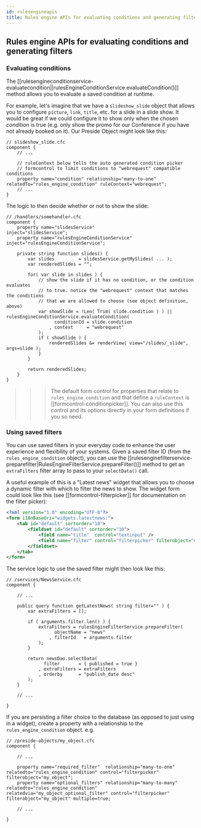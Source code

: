 ```yaml
---
id: rulesengineapis
title: Rules engine APIs for evaluating conditions and generating filters
---
```


## Rules engine APIs for evaluating conditions and generating filters

### Evaluating conditions

The [[rulesengineconditionservice-evaluatecondition||rulesEngineConditionService.evaluateCondition()]] method allows you to evaluate a saved condition at runtime.

For example, let's imagine that we have a `slideshow_slide` object that allows you to configure `picture`, `link`, `title`, etc. for a slide in a slide show. It would be great if we could configure it to show only when the chosen _condition_ is true (e.g. only show the promo for our Conference if you have not already booked on it). Our Preside Object might look like this:

```luceescript
// slideshow_slide.cfc
component {
    // ...

    // ruleContext below tells the auto generated condition picker
    // formcontrol to limit conditions to "webrequest" compatible conditions
    property name="condition" relationship="many-to-one" relatedTo="rules_engine_condition" ruleContext="webrequest";
    // ...
}
```

The logic to then decide whether or not to show the slide:

```luceescript
// /handlers/somehandler.cfc
component {
    property name="slidesService"               inject="slidesService";
    property name="rulesEngineConditionService" inject="rulesEngineConditionService"; 

    private string function slides() {
        var slides         = slidesService.getMySlides( ... );
        var renderedSlides = "";

        for( var slide in slides ) {
            // show the slide if it has no condition, or the condition evaluates
            // to true. notice the "webrequest" context that matches the conditions
            // that we are allowed to choose (see object definition, above)
            var showSlide = !Len( Trim( slide.condition ) ) || rulesEngineConditionService.evaluateCondition( 
                  conditionId = slide.condition
                , context     = "webrequest" 
            );
            if ( showSlide ) {
                renderedSlides &= renderView( view="/slides/_slide", args=slide );
            }
        }

        return renderedSlides;
    }
}
```

>>> The default form control for properties that relate to `rules_engine_condition` and that define a `ruleContext` is [[formcontrol-conditionpicker]]. You can also use this control and its options directly in your form definitions if you so need.

### Using saved filters

You can use saved filters in your everyday code to enhance the user experience and flexibility of your systems. Given a saved filter ID (from the `rules_engine_condition` object), you can use the [[rulesenginefilterservice-preparefilter|RulesEngineFilterService.prepareFilter()]] method to get an `extraFilters` filter array to pass to your `selectData()` call.

A useful example of this is a "Latest news" widget that allows you to choose a dynamic filter with which to filter the news to show. The widget form could look like this (see [[formcontrol-filterpicker]] for documentation on the filter picker):

```xml
<?xml version="1.0" encoding="UTF-8"?>
<form i18nBaseUri="widgets.latestnews:">
    <tab id="default" sortorder="10">
        <fieldset id="default" sortorder="10">
            <field name="title"  control="textinput" />
            <field name="filter" control="filterpicker" filterobject="news" />
        </fieldset>
    </tab>
</form>
```

The service logic to use the saved filter might then look like this:

```luceescript
// /services/NewsService.cfc
component {
   
    // ...

    public query function getLatestNews( string filter="" ) {
        var extraFilters = [];

        if ( arguments.filter.len() ) {
            extraFilters = rulesEngineFilterService.prepareFilter(
                  objectName = "news"
                , filterId   = arguments.filter
            );
        }

        return newsDao.selectData(
              filter       = { published = true }
            , extraFilters = extraFilters
            , orderby      = "publish_date desc"
        );
    }

    // ...

}
```

If you are persisting a filter choice to the database (as opposed to just using in a widget), create a property with a relationship to the `rules_engine_condition` object. e.g.

```luceescript
// /preside-objects/my_object.cfc
component {
    
    // ...

    property name="required_filter"  relationship="many-to-one"  relatedto="rules_engine_condition" control="filterpicker" filterobject="my_object";
    property name="optional_filters" relationship="many-to-many" relatedto="rules_engine_condition" relatedvia="my_object_optional_filter" control="filterpicker" filterobject="my_object" multiple=true;

    // ...

}
```
